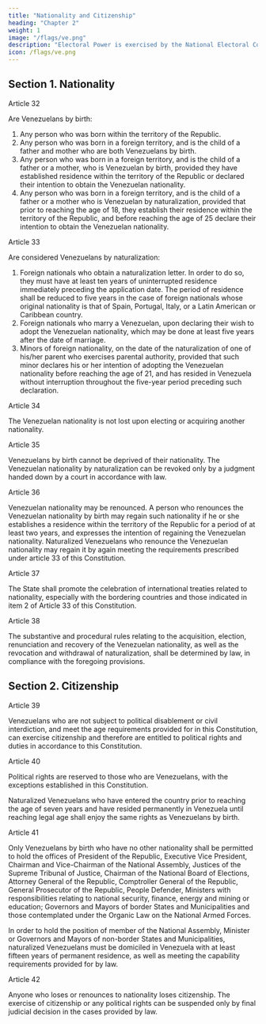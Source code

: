 ```yaml
---
title: "Nationality and Citizenship"
heading: "Chapter 2"
weight: 1
image: "/flags/ve.png"
description: "Electoral Power is exercised by the National Electoral Council as governing body, and by the latter’s subordinate organs"
icon: /flags/ve.png
---
```



## Section 1. Nationality

Article 32

Are Venezuelans by birth:
1. Any person who was born within the territory of the Republic.
2. Any person who was born in a foreign territory, and is the child of a father and mother who are both Venezuelans by birth.
3. Any person who was born in a foreign territory, and is the child of a father or a mother, who is Venezuelan by birth, provided they have established residence within the territory of the Republic or declared their intention to obtain the Venezuelan nationality.
4. Any person who was born in a foreign territory, and is the child of a father or a mother who is Venezuelan by naturalization, provided that prior to reaching the age of 18, they establish their residence within the territory of the Republic, and before reaching the age of 25 declare their intention to obtain the Venezuelan nationality.

Article 33

Are considered Venezuelans by naturalization:
1. Foreign nationals who obtain a naturalization letter. In order to do so, they must have at least ten years of uninterrupted residence immediately preceding the application date.
The period of residence shall be reduced to five years in the case of foreign
nationals whose original nationality is that of Spain, Portugal, Italy, or a Latin
American or Caribbean country.
2. Foreign nationals who marry a Venezuelan, upon declaring their wish to adopt
the Venezuelan nationality, which may be done at least five years after the date
of marriage.
3. Minors of foreign nationality, on the date of the naturalization of one of his/her parent who exercises parental authority, provided that such minor declares his or her intention of adopting the Venezuelan nationality before reaching the age of
21, and has resided in Venezuela without interruption throughout the five-year
period preceding such declaration.

Article 34

The Venezuelan nationality is not lost upon electing or acquiring another nationality.

Article 35

Venezuelans by birth cannot be deprived of their nationality. The Venezuelan nationality by naturalization can be revoked only by a judgment handed down by a court in accordance with law.


Article 36

Venezuelan nationality may be renounced. A person who renounces the Venezuelan nationality by birth may regain such nationality if he or she establishes a residence within the territory of the Republic for a period of at least two years, and expresses the
intention of regaining the Venezuelan nationality. Naturalized Venezuelans who renounce the Venezuelan nationality may regain it by again meeting the requirements prescribed under article 33 of this Constitution.

Article 37

The State shall promote the celebration of international treaties related to nationality, especially with the bordering countries and those indicated in item 2 of Article 33 of this Constitution.


Article 38

The substantive and procedural rules relating to the acquisition, election, renunciation
and recovery of the Venezuelan nationality, as well as the revocation and withdrawal of
naturalization, shall be determined by law, in compliance with the foregoing provisions.

## Section 2. Citizenship

Article 39

Venezuelans who are not subject to political disablement or civil interdiction, and meet the age requirements provided for in this Constitution, can exercise citizenship and therefore are entitled to political rights and duties in accordance to this Constitution.

Article 40

Political rights are reserved to those who are Venezuelans, with the exceptions established in this Constitution.

Naturalized Venezuelans who have entered the country prior to reaching the age of seven years and have resided permanently in Venezuela until reaching legal age shall enjoy the same rights as Venezuelans by birth.

Article 41

Only Venezuelans by birth who have no other nationality shall be permitted to hold the offices of President of the Republic, Executive Vice President, Chairman and Vice-Chairman of the National Assembly, Justices of the Supreme Tribunal of Justice, Chairman of the National Board of Elections, Attorney General of the Republic, Comptroller General of the Republic, General Prosecutor of the Republic, People
Defender, Ministers with responsibilities relating to national security, finance, energy and mining or education; Governors and Mayors of border States and Municipalities and those contemplated under the Organic Law on the National Armed Forces.

In order to hold the position of member of the National Assembly, Minister or Governors and Mayors of non-border States and Municipalities, naturalized Venezuelans must be domiciled in Venezuela with at least fifteen years of permanent residence, as well as
meeting the capability requirements provided for by law.

Article 42

Anyone who loses or renounces to nationality loses citizenship. The exercise of citizenship or any political rights can be suspended only by final judicial decision in the cases provided by law.